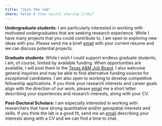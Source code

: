 ```yaml
---
title: "Join the lab"
share: false # Show social sharing links?
---
```


__**Undergraduate students**__: I am particularly interested in working with motivated undergraduates that are seeking research experience. While I have many projects that you could contribute to, I am open to exploring new ideas with you. Please send me a brief [email](mailto:bpease1@siu.edu) with your current resume and we can discuss potential projects.    

__**Graduate students**__: While I wish I could support endless graduate students, I am, of course, limited by available funding. When opportunities are available, I will post them to the [Texas A&M Job Board](https://wfscjobs.tamu.edu/job-board/). I also welcome general inquiries and may be able to find alternative funding sources for *exceptional* candidates. I am also open to working to develop competitive fellowship applications. If you think your research interests and career goals align with the direction of our work, please [email](mailto:bpease1@siu.edu) me a short letter describing your experiences and research interests, along with your CV.     

__**Post-Doctoral Scholars**__: I am especially interested in working with researchers that have strong quantitative and/or geospatial interests and skills. If you think the lab is a good fit, send me an [email](mailto:bpease1@siu.edu) describing your interests along with a CV and we can find a time to chat.